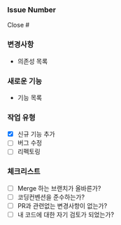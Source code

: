 ### Issue Number

Close #

### 변경사항

- 의존성 목록

### 새로운 기능

- 기능 목록

### 작업 유형

- [x] 신규 기능 추가
- [ ] 버그 수정
- [ ] 리펙토링

### 체크리스트

- [ ] Merge 하는 브랜치가 올바른가?
- [ ] 코딩컨벤션을 준수하는가?
- [ ] PR과 관련없는 변경사항이 없는가?
- [ ] 내 코드에 대한 자기 검토가 되었는가?
